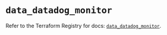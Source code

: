 # `data_datadog_monitor`

Refer to the Terraform Registry for docs: [`data_datadog_monitor`](https://registry.terraform.io/providers/datadog/datadog/3.61.0/docs/data-sources/monitor).
